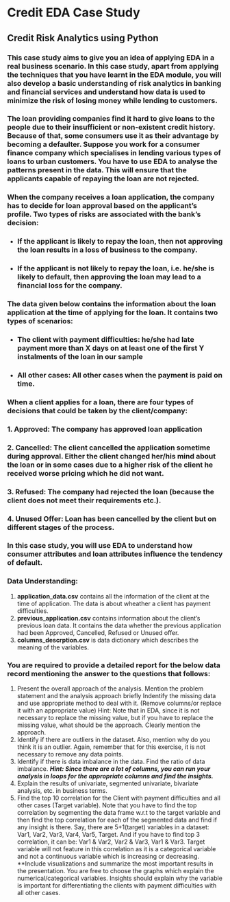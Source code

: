 # Credit EDA Case Study
## Credit Risk Analytics using Python

### This case study aims to give you an idea of applying EDA in a real business scenario. In this case study, apart from applying the techniques that you have learnt in the EDA module, you will also develop a basic understanding of risk analytics in banking and financial services and understand how data is used to minimize the risk of losing money while lending to customers.

### The loan providing companies find it hard to give loans to the people due to their insufficient or non-existent credit history. Because of that, some consumers use it as their advantage by becoming a defaulter. Suppose you work for a consumer finance company which specialises in lending various types of loans to urban customers. You have to use EDA to analyse the patterns present in the data. This will ensure that the applicants capable of repaying the loan are not rejected.

### When the company receives a loan application, the company has to decide for loan approval based on the applicant’s profile. Two types of risks are associated with the bank’s decision:
  - ### If the applicant is likely to repay the loan, then not approving the loan results in a loss of business to the company.
  - ### If the applicant is not likely to repay the loan, i.e. he/she is likely to default, then approving the loan may lead to a financial loss for the company.
  
### The data given below contains the information about the loan application at the time of applying for the loan. It contains two types of scenarios:

  - ### The client with payment difficulties: he/she had late payment more than X days on at least one of the first Y instalments of the loan in our sample
  - ### All other cases: All other cases when the payment is paid on time.
  
### When a client applies for a loan, there are four types of decisions that could be taken by the client/company:

### 1. Approved: The company has approved loan application
### 2. Cancelled: The client cancelled the application sometime during approval. Either the client changed her/his mind about the loan or in some cases due to a higher risk of the client he received worse pricing which he did not want.
### 3. Refused: The company had rejected the loan (because the client does not meet their requirements etc.).
### 4. Unused Offer: Loan has been cancelled by the client but on different stages of the process.

### In this case study, you will use EDA to understand how consumer attributes and loan attributes influence the tendency of default.

### Data Understanding:
1. **application_data.csv** contains all the information of the client at the time of application.
The data is about wheather a client has payment difficulties.
2. **previous_application.csv** contains information about the client’s previous loan data. It contains the data whether the previous application had been Approved, Cancelled, Refused or Unused offer.
3. **columns_descrption.csv** is data dictionary which describes the meaning of the variables.

### You are required to provide a detailed report for the below data record mentioning the answer to the questions that follows:

1. Present the overall approach of the analysis. Mention the problem statement and the analysis approach briefly
Indentify the missing data and use appropriate method to deal with it. (Remove columns/or replace it with an appropriate value)
Hint: Note that in EDA, since it is not necessary to replace the missing value, but if you have to replace the missing value, what should be the approach. Clearly mention the approach.
2. Identify if there are outliers in the dataset. Also, mention why do you think it is an outlier. Again, remember that for this exercise, it is not necessary to remove any data points.
3. Identify if there is data imbalance in the data. Find the ratio of data imbalance.
    ***Hint: Since there are a lot of columns, you can run your analysis in loops for the appropriate columns and find the insights.***
4. Explain the results of univariate, segmented univariate, bivariate analysis, etc. in business terms.
5. Find the top 10 correlation for the Client with payment difficulties and all other cases (Target variable). Note that you have to find the top correlation by segmenting the data frame w.r.t to the target variable and then find the top correlation for each of the segmented data and find if any insight is there. Say, there are 5+1(target) variables in a dataset: Var1, Var2, Var3, Var4, Var5, Target. And if you have to find top 3 correlation, it can be: Var1 & Var2, Var2 & Var3, Var1 & Var3. Target variable will not feature in this correlation as it is a categorical variable and not a continuous variable which is increasing or decreasing.
**Include visualizations and summarize the most important results in the presentation. You are free to choose the graphs which explain the numerical/categorical variables. Insights should explain why the variable is important for differentiating the clients with payment difficulties with all other cases.

